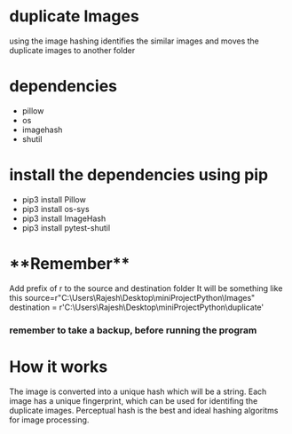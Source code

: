 # duplicate Images
using the image hashing identifies the similar images and moves the duplicate images to another folder
<h1> dependencies</h1>
<p>
  <ul>
    <li> pillow </li>
    <li> os </li>
    <li> imagehash </li>
    <li> shutil </li>
  </ul>
  </p>
  <p>
    <h1>install the dependencies using pip</h1>
      <ul>
        <li>pip3 install Pillow</li>
         <li>pip3 install os-sys</li>
         <li>pip3 install ImageHash</li>
         <li>pip3 install pytest-shutil </li>
      </ul>
  </p>
  
<h1>**Remember**</h1>
<p> Add prefix of r to the source and destination folder
 It will be something like this
source=r"C:\Users\Rajesh\Desktop\miniProjectPython\Images"<br>
  destination = r'C:\Users\Rajesh\Desktop\miniProjectPython\duplicate'</p>
 
<h3> remember to take a backup, before running the program <h3>

<h1>How it works</h1>
<p>
  The image is converted into a unique hash which will be a string. Each image has a unique fingerprint,
  which can be used for identifing the duplicate images. Perceptual hash is the best and ideal hashing algoritms for image processing.  
</p>
  
